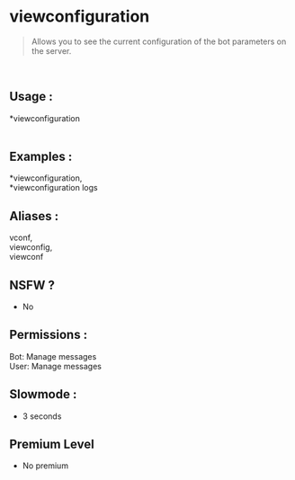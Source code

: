 # viewconfiguration

> Allows you to see the current configuration of the bot parameters on the server.

<br>

## Usage :

*viewconfiguration <option>

## Examples :

*viewconfiguration,
<br>*viewconfiguration logs

## Aliases :

vconf,
<br>viewconfig,
<br>viewconf

## NSFW ?

- No

## Permissions :

Bot: Manage messages
<br>
User: Manage messages

## Slowmode :

- 3 seconds

## Premium Level

- No premium